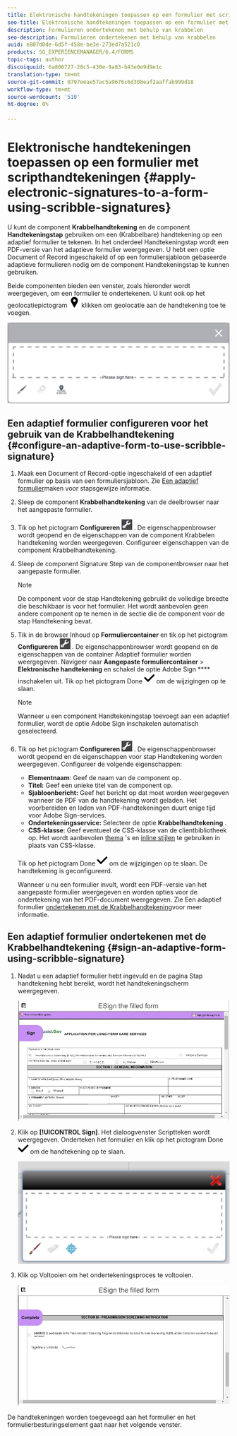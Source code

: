```yaml
---
title: Elektronische handtekeningen toepassen op een formulier met scripthandtekeningen
seo-title: Elektronische handtekeningen toepassen op een formulier met scripthandtekeningen
description: Formulieren ondertekenen met behulp van krabbelen
seo-description: Formulieren ondertekenen met behulp van krabbelen
uuid: e807d0de-6d5f-458e-be3e-273ed7a521c0
products: SG_EXPERIENCEMANAGER/6.4/FORMS
topic-tags: author
discoiquuid: 6a806727-28c5-430e-9a83-b43e0e9d9e1c
translation-type: tm+mt
source-git-commit: 0797eeae57ac5a9676c6d308eaf2aaffab999d18
workflow-type: tm+mt
source-wordcount: '510'
ht-degree: 0%

---
```



# Elektronische handtekeningen toepassen op een formulier met scripthandtekeningen {#apply-electronic-signatures-to-a-form-using-scribble-signatures}

U kunt de component **Krabbelhandtekening** en de component **Handtekeningstap** gebruiken om een (Krabbelbare) handtekening op een adaptief formulier te tekenen. In het onderdeel Handtekeningstap wordt een PDF-versie van het adaptieve formulier weergegeven. U hebt een optie Document of Record ingeschakeld of op een formuliersjabloon gebaseerde adaptieve formulieren nodig om de component Handtekeningstap te kunnen gebruiken.

Beide componenten bieden een venster, zoals hieronder wordt weergegeven, om een formulier te ondertekenen. U kunt ook op het geolocatiepictogram ![aem_6_3_geolocation](assets/aem_6_3_geolocation.png) klikken om geolocatie aan de handtekening toe te voegen.

![Dialoogvenster Krabbelen](assets/scribble-signature.png)

## Een adaptief formulier configureren voor het gebruik van de Krabbelhandtekening {#configure-an-adaptive-form-to-use-scribble-signature}

1. Maak een Document of Record-optie ingeschakeld of een adaptief formulier op basis van een formuliersjabloon. Zie [Een adaptief formulier](/help/forms/using/creating-adaptive-form.md)maken voor stapsgewijze informatie.
1. Sleep de component **Krabbelhandtekening** van de deelbrowser naar het aangepaste formulier.
1. Tik op het pictogram **Configureren** ![configureren](assets/configure.png) . De eigenschappenbrowser wordt geopend en de eigenschappen van de component Krabbelen handtekening worden weergegeven. Configureer eigenschappen van de component Krabbelhandtekening.
1. Sleep de component Signature Step van de componentbrowser naar het aangepaste formulier.

   >[!NOTE]
   >
   >De component voor de stap Handtekening gebruikt de volledige breedte die beschikbaar is voor het formulier. Het wordt aanbevolen geen andere component op te nemen in de sectie die de component voor de stap Handtekening bevat.

1. Tik in de browser Inhoud op **Formuliercontainer** en tik op het pictogram **Configureren** ![configureren](assets/configure.png) . De eigenschappenbrowser wordt geopend en de eigenschappen van de container Adaptief formulier worden weergegeven. Navigeer naar **Aangepaste formuliercontainer** > **Elektronische handtekening** en schakel de optie Adobe Sign **** inschakelen uit. Tik op het pictogram Done ![name_6_3_forms_save](assets/aem_6_3_forms_save.png) om de wijzigingen op te slaan.

   >[!NOTE]
   >
   >Wanneer u een component Handtekeningstap toevoegt aan een adaptief formulier, wordt de optie Adobe Sign inschakelen automatisch geselecteerd.

1. Tik op het pictogram **Configureren** ![configureren](assets/configure.png) . De eigenschappenbrowser wordt geopend en de eigenschappen voor stap Handtekening worden weergegeven. Configureer de volgende eigenschappen:

   * **Elementnaam**: Geef de naam van de component op.
   * **Titel:** Geef een unieke titel van de component op.
   * **Sjabloonbericht:** Geef het bericht op dat moet worden weergegeven wanneer de PDF van de handtekening wordt geladen. Het voorbereiden en laden van PDF-handtekeningen duurt enige tijd voor Adobe Sign-services.
   * **Ondertekeningsservice:** Selecteer de optie **Krabbelhandtekening** .
   * **CSS-klasse**: Geef eventueel de CSS-klasse van de clientbibliotheek op. Het wordt aanbevolen [thema](/help/forms/using/themes.md) &#39;s en [inline stijlen](/help/forms/using/inline-style-adaptive-forms.md) te gebruiken in plaats van CSS-klasse.

   Tik op het pictogram Done ![name_6_3_forms_save](assets/aem_6_3_forms_save.png) om de wijzigingen op te slaan. De handtekening is geconfigureerd.

   Wanneer u nu een formulier invult, wordt een PDF-versie van het aangepaste formulier weergegeven en worden opties voor de ondertekening van het PDF-document weergegeven. Zie Een adaptief formulier [ondertekenen met de Krabbelhandtekening](/help/forms/using/signing-forms-using-scribble.md#p-sign-an-adaptive-form-using-scribble-signature-p)voor meer informatie.

## Een adaptief formulier ondertekenen met de Krabbelhandtekening {#sign-an-adaptive-form-using-scribble-signature}

1. Nadat u een adaptief formulier hebt ingevuld en de pagina Stap handtekening hebt bereikt, wordt het handtekeningscherm weergegeven.

   ![Handtekeningscherm voor EchoSign-pagina](assets/esignscribblesign.jpg)

1. Klik op **[!UICONTROL Sign]**. Het dialoogvenster Scriptteken wordt weergegeven. Onderteken het formulier en klik op het pictogram Done ![name_6_3_forms_save](assets/aem_6_3_forms_save.png) om de handtekening op te slaan.

   ![Dialoogvenster Krabbelen](assets/scribblewidget.jpg)

1. Klik op Voltooien om het ondertekeningsproces te voltooien.

   ![Voltooi het ondertekeningsproces](assets/scribblecomplete.jpg)

De handtekeningen worden toegevoegd aan het formulier en het formulierbesturingselement gaat naar het volgende venster.

